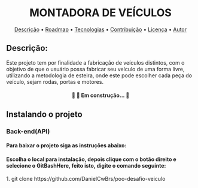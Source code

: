 <h1 align="center">MONTADORA DE VEÍCULOS</h1>

<p align="center">
 <a href="#objetivo">Descrição</a> •
 <a href="#roadmap">Roadmap</a> • 
 <a href="#tecnologias">Tecnologias</a> • 
 <a href="#contribuicao">Contribuição</a> • 
 <a href="#licenc-a">Licença</a> • 
 <a href="#autor">Autor</a>
</p>

<h2>Descrição:</h2>
Este projeto tem por finalidade a fabricação de veículos distintos, com o objetivo de que o usuário possa fabricar seu veículo de uma forma livre, utilizando a metodologia de esteira, onde este pode escolher cada peça do veículo, sejam rodas, portas e motores.

<h4 align="center"> 
	🚧  🚀 Em construção...  🚧
</h4>

<h2>Instalando o projeto</h2>
<h3>Back-end(API)</h3>
<h4>Para baixar o projeto siga as instruções abaixo:</h4>
<h4>Escolha o local para instalação, depois clique com o botão direito e selecione o GitBashHere, feito isto, digite o comando seguinte:</h4>
1. git clone https://github.com/DanielCwBrs/poo-desafio-veiculo
